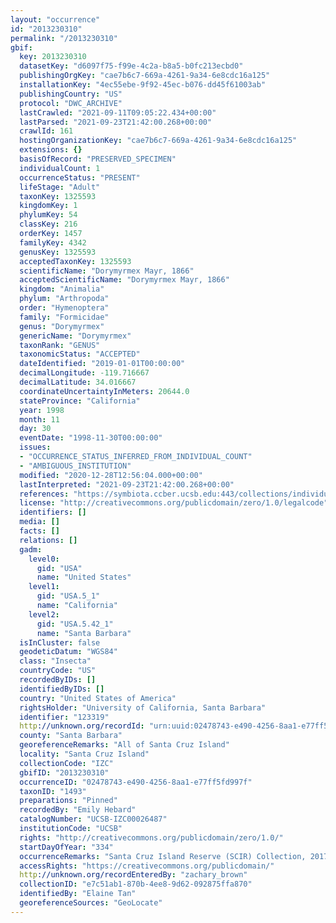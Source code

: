 ```yaml
---
layout: "occurrence"
id: "2013230310"
permalink: "/2013230310"
gbif:
  key: 2013230310
  datasetKey: "d6097f75-f99e-4c2a-b8a5-b0fc213ecbd0"
  publishingOrgKey: "cae7b6c7-669a-4261-9a34-6e8cdc16a125"
  installationKey: "4ec55ebe-9f92-45ec-b076-dd45f61003ab"
  publishingCountry: "US"
  protocol: "DWC_ARCHIVE"
  lastCrawled: "2021-09-11T09:05:22.434+00:00"
  lastParsed: "2021-09-23T21:42:00.268+00:00"
  crawlId: 161
  hostingOrganizationKey: "cae7b6c7-669a-4261-9a34-6e8cdc16a125"
  extensions: {}
  basisOfRecord: "PRESERVED_SPECIMEN"
  individualCount: 1
  occurrenceStatus: "PRESENT"
  lifeStage: "Adult"
  taxonKey: 1325593
  kingdomKey: 1
  phylumKey: 54
  classKey: 216
  orderKey: 1457
  familyKey: 4342
  genusKey: 1325593
  acceptedTaxonKey: 1325593
  scientificName: "Dorymyrmex Mayr, 1866"
  acceptedScientificName: "Dorymyrmex Mayr, 1866"
  kingdom: "Animalia"
  phylum: "Arthropoda"
  order: "Hymenoptera"
  family: "Formicidae"
  genus: "Dorymyrmex"
  genericName: "Dorymyrmex"
  taxonRank: "GENUS"
  taxonomicStatus: "ACCEPTED"
  dateIdentified: "2019-01-01T00:00:00"
  decimalLongitude: -119.716667
  decimalLatitude: 34.016667
  coordinateUncertaintyInMeters: 20644.0
  stateProvince: "California"
  year: 1998
  month: 11
  day: 30
  eventDate: "1998-11-30T00:00:00"
  issues:
  - "OCCURRENCE_STATUS_INFERRED_FROM_INDIVIDUAL_COUNT"
  - "AMBIGUOUS_INSTITUTION"
  modified: "2020-12-28T12:56:04.000+00:00"
  lastInterpreted: "2021-09-23T21:42:00.268+00:00"
  references: "https://symbiota.ccber.ucsb.edu:443/collections/individual/index.php?occid=123319"
  license: "http://creativecommons.org/publicdomain/zero/1.0/legalcode"
  identifiers: []
  media: []
  facts: []
  relations: []
  gadm:
    level0:
      gid: "USA"
      name: "United States"
    level1:
      gid: "USA.5_1"
      name: "California"
    level2:
      gid: "USA.5.42_1"
      name: "Santa Barbara"
  isInCluster: false
  geodeticDatum: "WGS84"
  class: "Insecta"
  countryCode: "US"
  recordedByIDs: []
  identifiedByIDs: []
  country: "United States of America"
  rightsHolder: "University of California, Santa Barbara"
  identifier: "123319"
  http://unknown.org/recordId: "urn:uuid:02478743-e490-4256-8aa1-e77ff5fd997f"
  county: "Santa Barbara"
  georeferenceRemarks: "All of Santa Cruz Island"
  locality: "Santa Cruz Island"
  collectionCode: "IZC"
  gbifID: "2013230310"
  occurrenceID: "02478743-e490-4256-8aa1-e77ff5fd997f"
  taxonID: "1493"
  preparations: "Pinned"
  recordedBy: "Emily Hebard"
  catalogNumber: "UCSB-IZC00026487"
  institutionCode: "UCSB"
  rights: "http://creativecommons.org/publicdomain/zero/1.0/"
  startDayOfYear: "334"
  occurrenceRemarks: "Santa Cruz Island Reserve (SCIR) Collection, 2017"
  accessRights: "https://creativecommons.org/publicdomain/"
  http://unknown.org/recordEnteredBy: "zachary_brown"
  collectionID: "e7c51ab1-870b-4ee8-9d62-092875ffa870"
  identifiedBy: "Elaine Tan"
  georeferenceSources: "GeoLocate"
---
```

